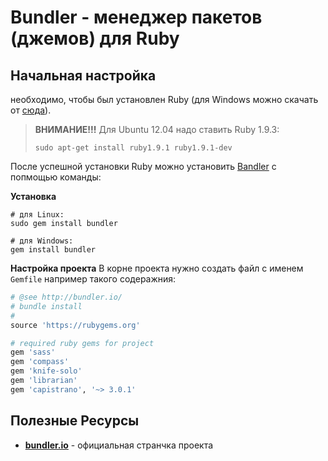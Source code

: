 Bundler - менеджер пакетов (джемов) для Ruby
============================================

## Начальная настройка

необходимо, чтобы был установлен Ruby (для Windows можно скачать от [сюда](http://rubyinstaller.org/)).
> **ВНИМАНИЕ!!!** Для Ubuntu 12.04 надо ставить Ruby 1.9.3:
>
> ```
> sudo apt-get install ruby1.9.1 ruby1.9.1-dev
> ```

После успешной установки Ruby можно установить [Bandler](http://bundler.io/) с попмощью команды:


**Установка**
```
# для Linux:
sudo gem install bundler

# для Windows:
gem install bundler
```

**Настройка проекта**
В корне проекта нужно создать файл с именем ```Gemfile``` например такого содеражния:
```ruby
# @see http://bundler.io/
# bundle install
#
source 'https://rubygems.org'

# required ruby gems for project
gem 'sass'
gem 'compass'
gem 'knife-solo'
gem 'librarian'
gem 'capistrano', '~> 3.0.1'
```


## Полезные Ресурсы
* **[bundler.io](http://bundler.io/#getting-started)** - официальная странчка проекта


